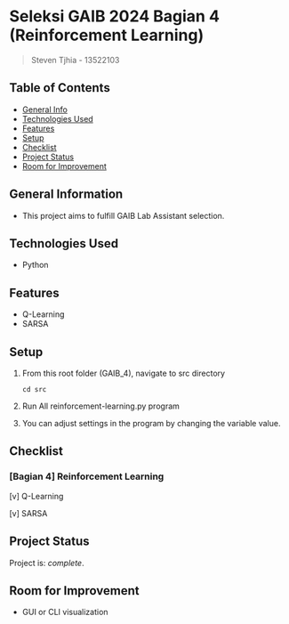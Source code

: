# Seleksi GAIB 2024 Bagian 4 (Reinforcement Learning)
> Steven Tjhia - 13522103


## Table of Contents
* [General Info](#general-information)
* [Technologies Used](#technologies-used)
* [Features](#features)
* [Setup](#setup)
* [Checklist](#checklist)
* [Project Status](#project-status)
* [Room for Improvement](#room-for-improvement)


## General Information
- This project aims to fulfill GAIB Lab Assistant selection.


## Technologies Used
- Python


## Features
- Q-Learning
- SARSA


## Setup

1. From this root folder (GAIB_4), navigate to src directory

    `cd src`

2. Run All reinforcement-learning.py program

3. You can adjust settings in the program by changing the variable value.


## Checklist

### [Bagian 4] Reinforcement Learning

[v] Q-Learning

[v] SARSA


## Project Status
Project is: _complete_.


## Room for Improvement
- GUI or CLI visualization
